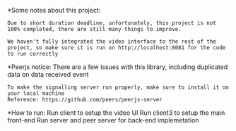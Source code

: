 *Some notes about this project:

    Due to short duration deadline, unfortunately, this project is not 100% completed, there are still many things to improve.

    We haven't fully integrated the video interface to the rest of the project, so make sure it is run on http://localhost:8081 for the code to run correctly
    

*Peerjs notice:
    There are a few issues with this library, including duplicated data on data received event
    
    To make the signalling server run properly, make sure to install it on your local machine
    Reference: https://github.com/peers/peerjs-server

*How to run:
    Run client to setup the video UI
    Run client3 to setup the main front-end
    Run server and peer server for back-end implemetation